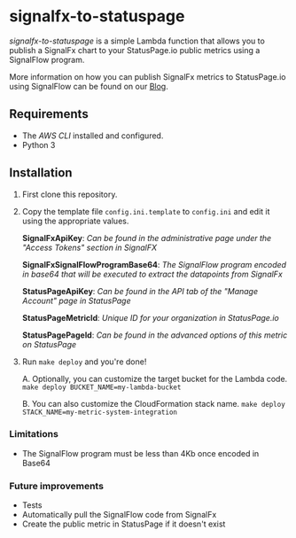 # signalfx-to-statuspage
_signalfx-to-statuspage_ is a simple Lambda function that allows you to publish a SignalFx chart to your StatusPage.io 
public metrics using a SignalFlow program. 

More information on how you can publish SignalFx metrics to StatusPage.io using SignalFlow can be found on our [Blog](https://medium.com/poka-techblog/TODO).

## Requirements
 * The _AWS CLI_ installed and configured.
 * Python 3


## Installation
1. First clone this repository.

2. Copy the template file `config.ini.template` to `config.ini` and edit it using the appropriate values.
  
    **SignalFxApiKey**: _Can be found in the administrative page under the "Access Tokens" section in SignalFX_
    
    **SignalFxSignalFlowProgramBase64**: _The SignalFlow program encoded in base64 that will be executed to extract the datapoints from SignalFx_
    
    **StatusPageApiKey**: _Can be found in the API tab of the "Manage Account" page in StatusPage_
    
    **StatusPageMetricId**: _Unique ID for your organization in StatusPage.io_
    
    **StatusPagePageId**: _Can be found in the advanced options of this metric on StatusPage_

3. Run `make deploy` and you're done!

    A. Optionally, you can customize the target bucket for the Lambda code. `make deploy BUCKET_NAME=my-lambda-bucket`
    
    B. You can also customize the CloudFormation stack name. `make deploy STACK_NAME=my-metric-system-integration`
    

### Limitations
 * The SignalFlow program must be less than 4Kb once encoded in Base64


### Future improvements
 * Tests 
 * Automatically pull the SignalFlow code from SignalFx
 * Create the public metric in StatusPage if it doesn't exist
 
